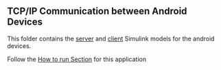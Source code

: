 ## TCP/IP Communication between Android Devices
This folder contains the [server](https://github.com/AqeelJar/Android-Arduino_Face_Detection_Robot/blob/main/Arduino%20Uno%20Robot%20Control/TCP-IP%20Communication/ButtonControlApp_Server.slx) and [client](https://github.com/AqeelJar/Android-Arduino_Face_Detection_Robot/blob/main/Arduino%20Uno%20Robot%20Control/TCP-IP%20Communication/ButtonControlApp_Client.slx) Simulink models for the android devices.

Follow the [How to run Section](https://github.com/AqeelJar/Android-Arduino_Face_Detection_Robot/tree/main#tcpip-communication-between-android-devices) for this application
